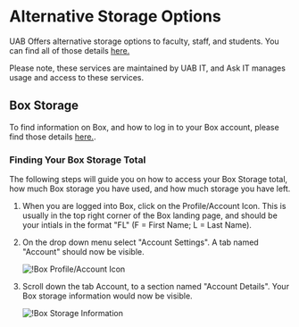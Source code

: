 # Alternative Storage Options

UAB Offers alternative storage options to faculty, staff, and students. You can find all of those details [here.](https://www.uab.edu/it/home/tech-solutions/file-storage/storage-options)

Please note, these services are maintained by UAB IT, and Ask IT manages usage and access to these services.

## Box Storage

To find information on Box, and how to log in to your Box account, please find those details [here.](https://www.uab.edu/it/home/tech-solutions/file-storage/box).

### Finding Your Box Storage Total

The following steps will guide you on how to access your Box Storage total, how much Box storage you have used, and how much storage you have left.

1. When you are logged into Box, click on the Profile/Account Icon. This is usually in the top right corner of the Box landing page, and should be your intials in the format "FL" (F = First Name; L = Last Name).

1. On the drop down menu select "Account Settings". A tab named "Account" should now be visible.

    ![!Box Profile/Account Icon](images/box_acc_icon.png)

1. Scroll down the tab Account, to a section named "Account Details". Your Box storage information would now be visible.

    ![!Box Storage Information](images/box_stor_size.png)
